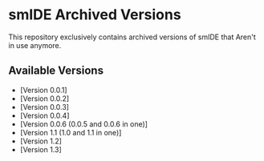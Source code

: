 # smIDE Archived Versions

This repository exclusively contains archived versions of smIDE that Aren't in use anymore.

## Available Versions
- [Version 0.0.1]
- [Version 0.0.2]
- [Version 0.0.3]
- [Version 0.0.4]
- [Version 0.0.6 (0.0.5 and 0.0.6 in one)]
- [Version 1.1 (1.0 and 1.1 in one)]
- [Version 1.2]
- [Version 1.3]
